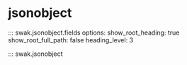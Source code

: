 # jsonobject

::: swak.jsonobject.fields
    options:
      show_root_heading: true
      show_root_full_path: false
      heading_level: 3

::: swak.jsonobject
